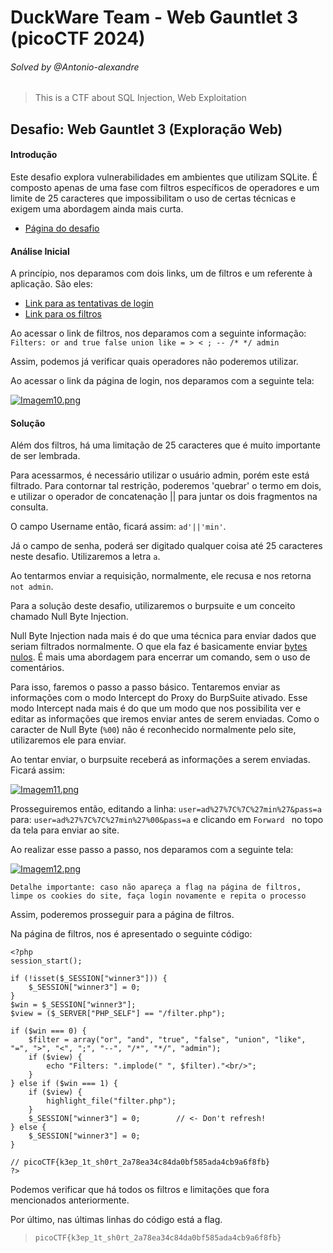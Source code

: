 # DuckWare Team - Web Gauntlet 3 (picoCTF 2024)
###### Solved by @Antonio-alexandre

> This is a CTF about SQL Injection, Web Exploitation

## Desafio: Web Gauntlet 3 (Exploração Web)
#### Introdução

Este desafio explora vulnerabilidades em ambientes que utilizam SQLite. É composto apenas de uma fase com filtros específicos de operadores e um limite de 25 caracteres que impossibilitam o uso de certas técnicas e exigem uma abordagem ainda mais curta.
- [Página do desafio](https://play.picoctf.org/practice/challenge/128)

#### Análise Inicial

A princípio, nos deparamos com dois links, um de filtros e um referente à aplicação. São eles:

- [Link para as tentativas de login](http://mercury.picoctf.net:28715/)
- [Link para os filtros](http://mercury.picoctf.net:28715/filter.php)

Ao acessar o link de filtros, nos deparamos com a seguinte informação: 
`Filters: or and true false union like = > < ; -- /* */ admin`

Assim, podemos já verificar quais operadores não poderemos utilizar.

Ao acessar o link da página de login, nos deparamos com a seguinte tela: 

[![Imagem10.png](https://i.postimg.cc/dtXVrnpR/Imagem10.png)](https://postimg.cc/ZC8mhPT0)

#### Solução

Além dos filtros, há uma limitação de 25 caracteres que é muito importante de ser lembrada.

Para acessarmos, é necessário utilizar o usuário admin, porém este está filtrado. Para contornar tal restrição, poderemos 'quebrar' o termo em dois, e utilizar o operador de concatenação || para juntar os dois fragmentos na consulta.

O campo Username então, ficará assim: `ad'||'min'`.

Já o campo de senha, poderá ser digitado qualquer coisa até 25 caracteres neste desafio. Utilizaremos a letra `a`.

Ao tentarmos enviar a requisição, normalmente, ele recusa e nos retorna `not admin`.

Para a solução deste desafio, utilizaremos o burpsuite e um conceito chamado Null Byte Injection.

Null Byte Injection nada mais é do que uma técnica para enviar dados que seriam filtrados normalmente. O que ela faz é basicamente enviar [bytes nulos](https://pt.wikipedia.org/wiki/Caractere_nulo). É mais uma abordagem para encerrar um comando, sem o uso de comentários. 

Para isso, faremos o passo a passo básico. Tentaremos enviar as informações com o modo Intercept do Proxy do BurpSuite ativado. Esse modo Intercept nada mais é do que um modo que nos possibilita ver e editar as informações que iremos enviar antes de serem enviadas. Como o caracter de Null Byte (`%00`) não é reconhecido normalmente pelo site, utilizaremos ele para enviar.

Ao tentar enviar, o burpsuite receberá as informações a serem enviadas. Ficará assim:

[![Imagem11.png](https://i.postimg.cc/44YddrF4/Imagem11.png)](https://postimg.cc/NLwYCPcZ)

Prosseguiremos então, editando a linha: `user=ad%27%7C%7C%27min%27&pass=a` para: `user=ad%27%7C%7C%27min%27%00&pass=a` e clicando em  `Forward ` no topo da tela para enviar ao site.

Ao realizar esse passo a passo, nos deparamos com a seguinte tela: 

[![Imagem12.png](https://i.postimg.cc/NM5gKHDC/Imagem12.png)](https://postimg.cc/FdXtq120)

`Detalhe importante: caso não apareça a flag na página de filtros, limpe os cookies do site, faça login novamente e repita o processo`

Assim, poderemos prosseguir para a página de filtros.

Na página de filtros, nos é apresentado o seguinte código:

```
<?php
session_start();

if (!isset($_SESSION["winner3"])) {
    $_SESSION["winner3"] = 0;
}
$win = $_SESSION["winner3"];
$view = ($_SERVER["PHP_SELF"] == "/filter.php");

if ($win === 0) {
    $filter = array("or", "and", "true", "false", "union", "like", "=", ">", "<", ";", "--", "/*", "*/", "admin");
    if ($view) {
        echo "Filters: ".implode(" ", $filter)."<br/>";
    }
} else if ($win === 1) {
    if ($view) {
        highlight_file("filter.php");
    }
    $_SESSION["winner3"] = 0;        // <- Don't refresh!
} else {
    $_SESSION["winner3"] = 0;
}

// picoCTF{k3ep_1t_sh0rt_2a78ea34c84da0bf585ada4cb9a6f8fb}
?>
```

Podemos verificar que há todos os filtros e limitações que fora mencionados anteriormente. 

Por último, nas últimas linhas do código está a flag.
>`picoCTF{k3ep_1t_sh0rt_2a78ea34c84da0bf585ada4cb9a6f8fb}`
 
